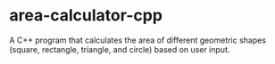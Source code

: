 # area-calculator-cpp
A C++ program that calculates the area of different geometric shapes (square, rectangle, triangle, and circle) based on user input. 
